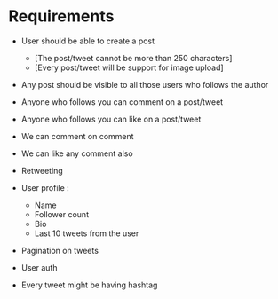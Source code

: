 # Requirements

- User should be able to create a post
    - [The post/tweet cannot be more than 250 characters]
    - [Every post/tweet will be support for image upload]

- Any post should be visible to all those users who follows the author
- Anyone who follows you can comment on a post/tweet
- Anyone who follows you can like on a post/tweet
- We can comment on comment
- We can like any comment also
- Retweeting

- User profile :
    - Name
    - Follower count
    - Bio
    - Last 10 tweets from the user

- Pagination on tweets
- User auth

- Every tweet might be having hashtag